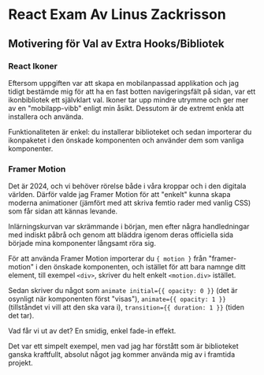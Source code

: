 # React Exam Av Linus Zackrisson

## Motivering för Val av Extra Hooks/Bibliotek

### React Ikoner

Eftersom uppgiften var att skapa en mobilanpassad applikation och jag tidigt bestämde mig för att ha en fast botten navigeringsfält på sidan, var ett ikonbibliotek ett självklart val. Ikoner tar upp mindre utrymme och ger mer av en "mobilapp-vibb" enligt min åsikt. Dessutom är de extremt enkla att installera och använda.

Funktionaliteten är enkel: du installerar biblioteket och sedan importerar du ikonpaketet i den önskade komponenten och använder dem som vanliga komponenter.

### Framer Motion

Det är 2024, och vi behöver rörelse både i våra kroppar och i den digitala världen. Därför valde jag Framer Motion för att "enkelt" kunna skapa moderna animationer (jämfört med att skriva femtio rader med vanlig CSS) som får sidan att kännas levande.

Inlärningskurvan var skrämmande i början, men efter några handledningar med indiskt påbrå och genom att bläddra igenom deras officiella sida började mina komponenter långsamt röra sig. 

För att använda Framer Motion importerar du `{ motion }` från "framer-motion" i den önskade komponenten, och istället för att bara namnge ditt element, till exempel `<div>`, skriver du helt enkelt `<motion.div>` istället.

Sedan skriver du något som `animate initial={{ opacity: 0 }}` (det är osynligt när komponenten först "visas"), `animate={{ opacity: 1 }}` (tillståndet vi vill att den ska vara i), `transition={{ duration: 1 }}` (tiden det tar).

Vad får vi ut av det? En smidig, enkel fade-in effekt.

Det var ett simpelt exempel, men vad jag har förstått som är biblioteket ganska kraftfullt, absolut något jag kommer använda mig av i framtida projekt.


